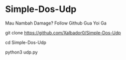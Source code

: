 # Simple-Dos-Udp
Mau Nambah Damage? Follow Github Gua Yoi Ga


git clone https://github.com/Xalbador0/Simple-Dos-Udp

cd Simple-Dos-Udp

python3 udp.py
